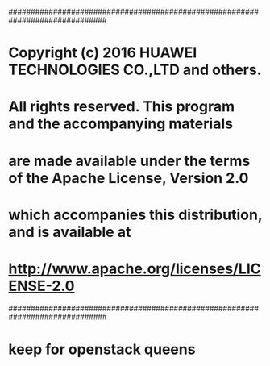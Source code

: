 ##############################################################################
# Copyright (c) 2016 HUAWEI TECHNOLOGIES CO.,LTD and others.
#
# All rights reserved. This program and the accompanying materials
# are made available under the terms of the Apache License, Version 2.0
# which accompanies this distribution, and is available at
# http://www.apache.org/licenses/LICENSE-2.0
##############################################################################

# keep for openstack queens
